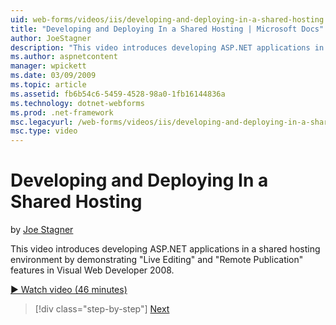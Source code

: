 ```yaml
---
uid: web-forms/videos/iis/developing-and-deploying-in-a-shared-hosting
title: "Developing and Deploying In a Shared Hosting | Microsoft Docs"
author: JoeStagner
description: "This video introduces developing ASP.NET applications in a shared hosting environment by demonstrating &quot;Live Editing&quot; and &quot;Remote Publication&..."
ms.author: aspnetcontent
manager: wpickett
ms.date: 03/09/2009
ms.topic: article
ms.assetid: fb6b54c6-5459-4528-98a0-1fb16144836a
ms.technology: dotnet-webforms
ms.prod: .net-framework
msc.legacyurl: /web-forms/videos/iis/developing-and-deploying-in-a-shared-hosting
msc.type: video
---
```

Developing and Deploying In a Shared Hosting
====================
by [Joe Stagner](https://github.com/JoeStagner)

This video introduces developing ASP.NET applications in a shared hosting environment by demonstrating "Live Editing" and "Remote Publication" features in Visual Web Developer 2008.

[&#9654; Watch video (46 minutes)](https://channel9.msdn.com/Blogs/ASP-NET-Site-Videos/developing-and-deploying-in-a-shared-hosting)

> [!div class="step-by-step"]
> [Next](working-with-iis7-deligated-admin.md)
